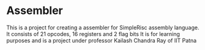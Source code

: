 # Assembler
This is a project for creating a assembler for SimpleRisc assembly language.
It consists of 21 opcodes, 16 registers and 2 flag bits 
It is for learning purposes and is a project under professor Kailash Chandra Ray of IIT Patna
